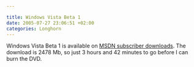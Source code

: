 ```yaml
---

title: Windows Vista Beta 1
date: 2005-07-27 23:06:51 +02:00
categories: Longhorn
---
```

Windows Vista Beta 1 is available on <A href="http://msdn.microsoft.com/subscriptions/">MSDN subscriber downloads</A>. The download is 2478 Mb, so just 3 hours and 42 minutes to go before I can burn the DVD. 
